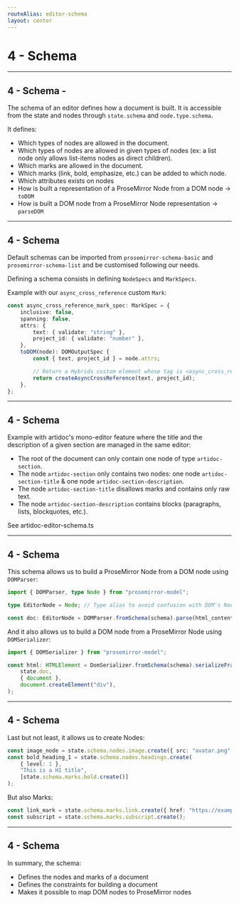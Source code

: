 ```yaml
---
routeAlias: editor-schema
layout: center
---
```


# 4 - Schema

---

## 4 - Schema - <NodePackage name="prosemirror-schema-basic"/>

The schema of an editor defines how a document is built. It is accessible from the state and nodes through `state.schema` and `node.type.schema`.

It defines:
- Which types of nodes are allowed in the document.
- Which types of nodes are allowed in given types of nodes (ex: a list node only allows list-items nodes as direct children).
- Which marks are allowed in the document.
- Which marks (link, bold, emphasize, etc.) can be added to which node.
- Which attributes exists on nodes
- How is built a representation of a ProseMirror Node from a DOM node -> `toDOM`
- How is built a DOM node from a ProseMirror Node representation -> `parseDOM`

---

## 4 - Schema

Default schemas can be imported from `prosemirror-schema-basic` and `prosemirror-schema-list` and be customised following our needs.

Defining a schema consists in defining `NodeSpecs` and `MarkSpecs`.

Example with our `async_cross_reference` custom `Mark`:

```ts
const async_cross_reference_mark_spec: MarkSpec = {
    inclusive: false,
    spanning: false,
    attrs: {
        text: { validate: "string" },
        project_id: { validate: "number" },
    },
    toDOM(node): DOMOutputSpec {
        const { text, project_id } = node.attrs;

        // Return a Hybrids custom element whose tag is <async_cross_reference/>
        return createAsyncCrossReference(text, project_id);
    },
};
```

---

## 4 - Schema

Example with artidoc's mono-editor feature where the title and the description of a given section are managed in the same editor:
- The root of the document can only contain one node of type `artidoc-section`.
- The node `artidoc-section` only contains two nodes: one node `artidoc-section-title` & one node `artidoc-section-description`.
- The node `artidoc-section-title` disallows marks and contains only raw text.
- The node `artidoc-section-description` contains blocks (paragraphs, lists, blockquotes, etc.).

See artidoc-editor-schema.ts

---

## 4 - Schema

This schema allows us to build a ProseMirror Node from a DOM node using `DOMParser`:

```ts
import { DOMParser, type Node } from "prosemirror-model";

type EditorNode = Node; // Type alias to avoid confusion with DOM's Node interface

const doc: EditorNode = DOMParser.fromSchema(schema).parse(html_content);
```

And it also allows us to build a DOM node from a ProseMirror Node using `DOMSerializer`:

```ts
import { DOMSerializer } from "prosemirror-model";

const html: HTMLElement = DomSerializer.fromSchema(schema).serializeFragment(
    state.doc,
    { document },
    document.createElement("div"),
);
```

---

## 4 - Schema

Last but not least, it allows us to create Nodes:

```ts
const image_node = state.schema.nodes.image.create({ src: "avatar.png" });
const bold_heading_1 = state.schema.nodes.headings.create(
    { level: 1 },
    "This is a H1 title",
    [state.schema.marks.bold.create()]
);
```

But also Marks:

```ts
const link_mark = state.schema.marks.link.create({ href: "https://example.com" });
const subscript = state.schema.marks.subscript.create();
```

---

## 4 - Schema

In summary, the schema:
- Defines the nodes and marks of a document
- Defines the constraints for building a document
- Makes it possible to map DOM nodes to ProseMirror nodes
